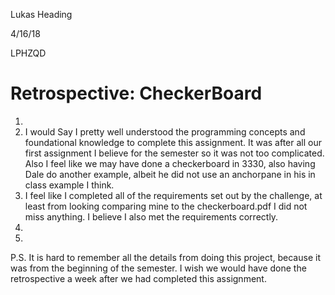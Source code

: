 Lukas Heading

4/16/18

LPHZQD

# Retrospective: CheckerBoard
1.
2. I would Say I pretty well understood the programming concepts and foundational knowledge to complete this assignment. It was after all our first assignment I believe for the semester so it was not too complicated. Also I feel like we may have done a checkerboard in 3330, also having Dale do another example, albeit he did not use an anchorpane in his in class example I think.
3. I feel like I completed all of the requirements set out by the challenge, at least from looking comparing mine to the checkerboard.pdf I did not miss anything. I believe I also met the requirements correctly.
4.
5.

P.S. It is hard to remember all the details from doing this project, because it was from the beginning of the semester. I wish we would have done the retrospective a week after we had completed this assignment.
